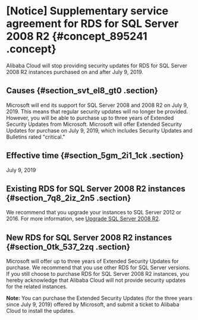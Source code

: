 # \[Notice\] Supplementary service agreement for RDS for SQL Server 2008 R2 {#concept_895241 .concept}

Alibaba Cloud will stop providing security updates for RDS for SQL Server 2008 R2 instances purchased on and after July 9, 2019.

## Causes {#section_svt_el8_gt0 .section}

Microsoft will end its support for SQL Server 2008 and 2008 R2 on July 9, 2019. This means that regular security updates will no longer be provided. However, you will be able to purchase up to three years of Extended Security Updates from Microsoft. Microsoft will offer Extended Security Updates for purchase on July 9, 2019, which includes Security Updates and Bulletins rated "critical."

## Effective time {#section_5gm_2i1_1ck .section}

July 9, 2019

## Existing RDS for SQL Server 2008 R2 instances {#section_7q8_2iz_2n5 .section}

We recommend that you upgrade your instances to SQL Server 2012 or 2016. For more information, see [Upgrade SQL Server 2008 R2](https://www.alibabacloud.com/help/zh/doc-detail/111658.htm).

## New RDS for SQL Server 2008 R2 instances {#section_0tk_537_2zq .section}

Microsoft will offer up to three years of Extended Security Updates for purchase. We recommend that you use other RDS for SQL Server versions. If you still choose to purchase RDS for SQL Server 2008 R2 instances, you hereby acknowledge that Alibaba Cloud will not provide security updates for the related instances.

**Note:** You can purchase the Extended Security Updates \(for the three years since July 9, 2019\) offered by Microsoft, and submit a ticket to Alibaba Cloud to install the updates.

